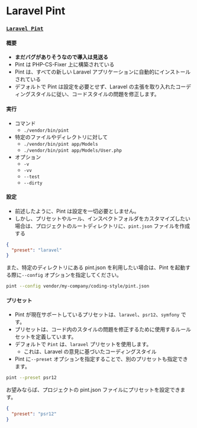 # Laravel Pint

### [`Laravel Pint`](https://readouble.com/laravel/9.x/ja/pint.html)

#### 概要

- **まだバグがありそうなので導入は見送る**
- Pint は PHP-CS-Fixer 上に構築されている
- Pint は、すべての新しい Laravel アプリケーションに自動的にインストールされている
- デフォルトで Pint は設定を必要とせず、Laravel の主張を取り入れたコーディングスタイルに従い、コードスタイルの問題を修正します。

#### 実行

- コマンド
  - `./vendor/bin/pint`
- 特定のファイルやディレクトリに対して
  - `./vendor/bin/pint app/Models`
  - `./vendor/bin/pint app/Models/User.php`
- オプション
  - `-v`
  - `-vv`
  - `--test`
  - `--dirty`

#### 設定

- 前述したように、Pint は設定を一切必要としません。
- しかし、プリセットやルール、インスペクトフォルダをカスタマイズしたい場合は、プロジェクトのルートディレクトリに、`pint.json` ファイルを作成する

```json
{
  "preset": "laravel"
}
```

また、特定のディレクトリにある pint.json を利用したい場合は、Pint を起動する際に`--config` オプションを指定してください。

```sh
pint --config vendor/my-company/coding-style/pint.json
```

#### プリセット

- Pint が現在サポートしているプリセットは、`laravel`、`psr12`、`symfony` です。
- プリセットは、コード内のスタイルの問題を修正するために使用するルールセットを定義しています。
- デフォルトで `Pint` は、`laravel` プリセットを使用します。
  - これは、Laravel の意見に基づいたコーディングスタイル
- Pint に`--preset` オプションを指定することで、別のプリセットも指定できます。

```sh
pint --preset psr12
```

お望みならば、プロジェクトの pint.json ファイルにプリセットを設定できます。

```json
{
  "preset": "psr12"
}
```
